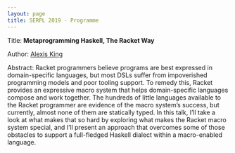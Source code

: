```yaml
---
layout: page
title: SERPL 2019 - Programme
---
```


Title: **Metaprogramming Haskell, The Racket Way**

Author: [Alexis King](https://lexi-lambda.github.io/resume.html)

Abstract: Racket programmers believe programs are best expressed in domain-specific languages, but most DSLs suffer from
impoverished programming models and poor tooling support. To remedy this, Racket provides an expressive macro system that
helps domain-specific languages compose and work together. The hundreds of little languages available to the Racket
programmer are evidence of the macro system’s success, but currently, almost none of them are statically typed. In this
talk, I’ll take a look at what makes that so hard by exploring what makes the Racket macro system special, and I’ll
present an approach that overcomes some of those obstacles to support a full-fledged Haskell dialect within a
macro-enabled language.